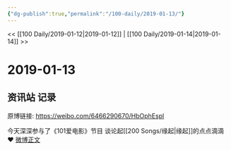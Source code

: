 ```yaml
---
{"dg-publish":true,"permalink":"/100-daily/2019-01-13/"}
---
```



<< [[100 Daily/2019-01-12\|2019-01-12]] | [[100 Daily/2019-01-14\|2019-01-14]] >>

# 2019-01-13

## 资讯站 记录

原博链接: https://weibo.com/6466290670/HbOphEspl

今天深深参与了《101爱电影》节目 谈论起[[200 Songs/缘起\|缘起]]的点点滴滴❤️
[微博正文](https://weibo.com/detail/4328111409708229)
